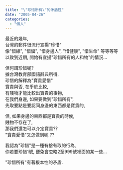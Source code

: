```yaml
---
title: "\"珍惜所有\"的矛盾性"
date: "2005-04-26"
categories: 
  - "個人"
---
```


最近的幾年,  
台灣的郵件很流行宣揚"珍惜"  
像"惜緣", "惜愊", "惜身邊人", "惜健康", "惜生命" 等等等等  
以致到近期, 開始有宣揚"珍惜所有的人和物"的情況...

但何謂珍惜呢?  
據台灣教育部國語辭典所得,  
珍惜的解釋為"寶貴愛惜"  
寶貴與否, 在乎於比較,  
有賤物才能比較出寶貴的事物,  
在我們身邊, 如果要做到"珍惜所有",  
先取要點是要認同身邊的東西都是寶貴的,

但, 如果身邊的東西都是寶貴的時侯,  
賤物不存在了,  
那我們還怎可以介定寶貴??  
"寶貴愛惜"又怎做到呢 ??

我認為"珍惜"是一種有捨有取的行為,  
你若要珍惜1號, 便免會忽略2至999號裡面的某一些...

"珍惜所有"有著根本性的矛盾.
